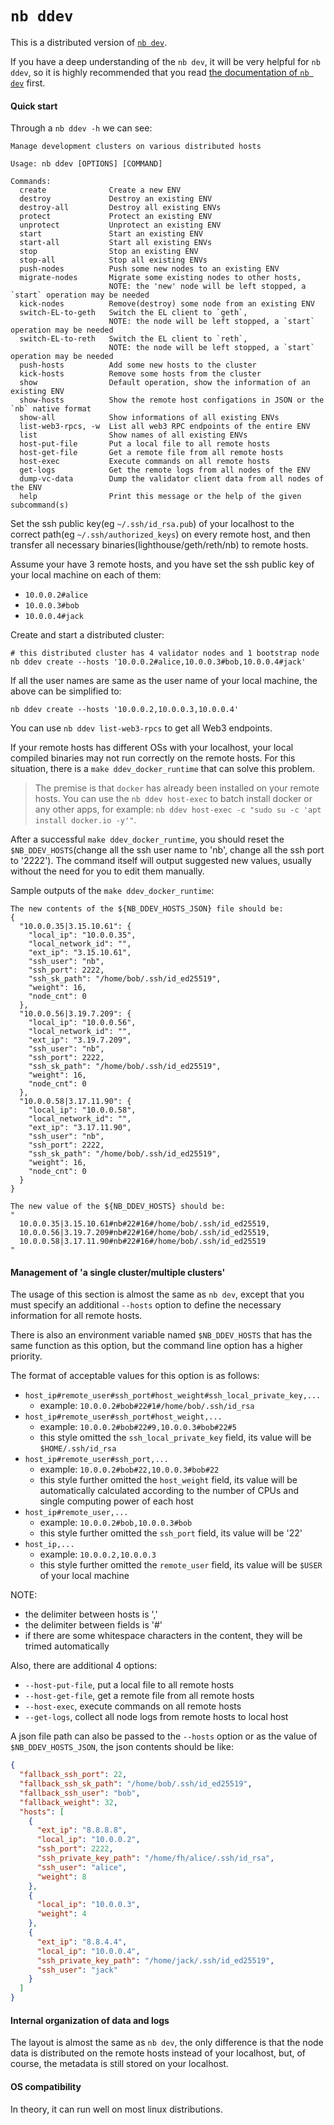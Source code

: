 # `nb ddev`

This is a distributed version of [`nb dev`](../dev/README.md).

If you have a deep understanding of the `nb dev`, it will be very helpful for `nb ddev`, so it is highly recommended that you read [the documentation of `nb dev`](../dev/README.md) first.

#### Quick start

Through a `nb ddev -h` we can see:

```
Manage development clusters on various distributed hosts

Usage: nb ddev [OPTIONS] [COMMAND]

Commands:
  create              Create a new ENV
  destroy             Destroy an existing ENV
  destroy-all         Destroy all existing ENVs
  protect             Protect an existing ENV
  unprotect           Unprotect an existing ENV
  start               Start an existing ENV
  start-all           Start all existing ENVs
  stop                Stop an existing ENV
  stop-all            Stop all existing ENVs
  push-nodes          Push some new nodes to an existing ENV
  migrate-nodes       Migrate some existing nodes to other hosts,
                      NOTE: the 'new' node will be left stopped, a `start` operation may be needed
  kick-nodes          Remove(destroy) some node from an existing ENV
  switch-EL-to-geth   Switch the EL client to `geth`,
                      NOTE: the node will be left stopped, a `start` operation may be needed
  switch-EL-to-reth   Switch the EL client to `reth`,
                      NOTE: the node will be left stopped, a `start` operation may be needed
  push-hosts          Add some new hosts to the cluster
  kick-hosts          Remove some hosts from the cluster
  show                Default operation, show the information of an existing ENV
  show-hosts          Show the remote host configations in JSON or the `nb` native format
  show-all            Show informations of all existing ENVs
  list-web3-rpcs, -w  List all web3 RPC endpoints of the entire ENV
  list                Show names of all existing ENVs
  host-put-file       Put a local file to all remote hosts
  host-get-file       Get a remote file from all remote hosts
  host-exec           Execute commands on all remote hosts
  get-logs            Get the remote logs from all nodes of the ENV
  dump-vc-data        Dump the validator client data from all nodes of the ENV
  help                Print this message or the help of the given subcommand(s)
```

Set the ssh public key(eg `~/.ssh/id_rsa.pub`) of your localhost to the correct path(eg `~/.ssh/authorized_keys`) on every remote host,
and then transfer all necessary binaries(lighthouse/geth/reth/nb) to remote hosts.

Assume your have 3 remote hosts,
and you have set the ssh public key of your local machine on each of them:
- `10.0.0.2#alice`
- `10.0.0.3#bob`
- `10.0.0.4#jack`

Create and start a distributed cluster:
```shell
# this distributed cluster has 4 validator nodes and 1 bootstrap node
nb ddev create --hosts '10.0.0.2#alice,10.0.0.3#bob,10.0.0.4#jack'
```

If all the user names are same as the user name of your local machine, the above can be simplified to:
```shell
nb ddev create --hosts '10.0.0.2,10.0.0.3,10.0.0.4'
```

You can use `nb ddev list-web3-rpcs` to get all Web3 endpoints.

If your remote hosts has different OSs with your localhost, your local compiled binaries may not run correctly on the remote hosts. For this situation, there is a `make ddev_docker_runtime` that can solve this problem.

> The premise is that `docker` has already been installed on your remote hosts.
> You can use the `nb ddev host-exec` to batch install docker or any other apps, for example: `nb ddev host-exec -c "sudo su -c 'apt install docker.io -y'"`.

After a successful `make ddev_docker_runtime`, you should reset the `$NB_DDEV_HOSTS`(change all the ssh user name to 'nb', change all the ssh port to '2222'). The command itself will output suggested new values, usually without the need for you to edit them manually.

Sample outputs of the `make ddev_docker_runtime`:
```
The new contents of the ${NB_DDEV_HOSTS_JSON} file should be:
{
  "10.0.0.35|3.15.10.61": {
    "local_ip": "10.0.0.35",
    "local_network_id": "",
    "ext_ip": "3.15.10.61",
    "ssh_user": "nb",
    "ssh_port": 2222,
    "ssh_sk_path": "/home/bob/.ssh/id_ed25519",
    "weight": 16,
    "node_cnt": 0
  },
  "10.0.0.56|3.19.7.209": {
    "local_ip": "10.0.0.56",
    "local_network_id": "",
    "ext_ip": "3.19.7.209",
    "ssh_user": "nb",
    "ssh_port": 2222,
    "ssh_sk_path": "/home/bob/.ssh/id_ed25519",
    "weight": 16,
    "node_cnt": 0
  },
  "10.0.0.58|3.17.11.90": {
    "local_ip": "10.0.0.58",
    "local_network_id": "",
    "ext_ip": "3.17.11.90",
    "ssh_user": "nb",
    "ssh_port": 2222,
    "ssh_sk_path": "/home/bob/.ssh/id_ed25519",
    "weight": 16,
    "node_cnt": 0
  }
}

The new value of the ${NB_DDEV_HOSTS} should be:
"
  10.0.0.35|3.15.10.61#nb#22#16#/home/bob/.ssh/id_ed25519,
  10.0.0.56|3.19.7.209#nb#22#16#/home/bob/.ssh/id_ed25519,
  10.0.0.58|3.17.11.90#nb#22#16#/home/bob/.ssh/id_ed25519
"
```

#### Management of 'a single cluster/multiple clusters'

The usage of this section is almost the same as `nb dev`, except that you must specify an additional `--hosts` option to define the necessary information for all remote hosts.

There is also an environment variable named `$NB_DDEV_HOSTS` that has the same function as this option, but the command line option has a higher priority.

The format of acceptable values for this option is as follows:
- `host_ip#remote_user#ssh_port#host_weight#ssh_local_private_key,...`
    - example: `10.0.0.2#bob#22#1#/home/bob/.ssh/id_rsa`
- `host_ip#remote_user#ssh_port#host_weight,...`
    - example: `10.0.0.2#bob#22#9,10.0.0.3#bob#22#5`
    - this style omitted the `ssh_local_private_key` field, its value will be `$HOME/.ssh/id_rsa`
- `host_ip#remote_user#ssh_port,...`
    - example: `10.0.0.2#bob#22,10.0.0.3#bob#22`
    - this style further omitted the `host_weight` field, its value will be automatically calculated according to the number of CPUs and single computing power of each host
- `host_ip#remote_user,...`
    - example: `10.0.0.2#bob,10.0.0.3#bob`
    - this style further omitted the `ssh_port` field, its value will be '22'
- `host_ip,...`
    - example: `10.0.0.2,10.0.0.3`
    - this style further omitted the `remote_user` field, its value will be `$USER` of your local machine

NOTE:
- the delimiter between hosts is ','
- the delimiter between fields is '#'
- if there are some whitespace characters in the content, they will be trimed automatically

Also, there are additional 4 options:
- `--host-put-file`, put a local file to all remote hosts
- `--host-get-file`, get a remote file from all remote hosts
- `--host-exec`, execute commands on all remote hosts
- `--get-logs`, collect all node logs from remote hosts to local host

A json file path can also be passed to the `--hosts` option or as the value of `$NB_DDEV_HOSTS_JSON`, the json contents should be like:
```json
{
  "fallback_ssh_port": 22,
  "fallback_ssh_sk_path": "/home/bob/.ssh/id_ed25519",
  "fallback_ssh_user": "bob",
  "fallback_weight": 32,
  "hosts": [
    {
      "ext_ip": "8.8.8.8",
      "local_ip": "10.0.0.2",
      "ssh_port": 2222,
      "ssh_private_key_path": "/home/fh/alice/.ssh/id_rsa",
      "ssh_user": "alice",
      "weight": 8
    },
    {
      "local_ip": "10.0.0.3",
      "weight": 4
    },
    {
      "ext_ip": "8.8.4.4",
      "local_ip": "10.0.0.4",
      "ssh_private_key_path": "/home/jack/.ssh/id_ed25519",
      "ssh_user": "jack"
    }
  ]
}
```

#### Internal organization of data and logs

The layout is almost the same as `nb dev`, the only difference is that the node data is distributed on the remote hosts instead of your localhost, but, of course, the metadata is still stored on your localhost.

#### OS compatibility

In theory, it can run well on most linux distributions.
